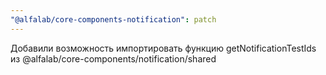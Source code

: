 ```yaml
---
"@alfalab/core-components-notification": patch
---
```


Добавили возможность импортировать функцию getNotificationTestIds из @alfalab/core-components/notification/shared
